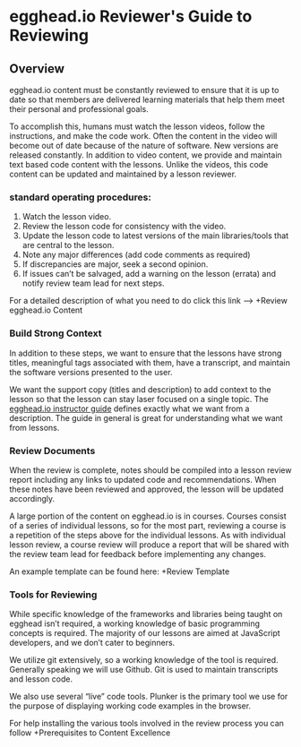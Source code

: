 # egghead.io Reviewer's Guide to Reviewing


## Overview

egghead.io content must be constantly reviewed to ensure that it is up to date so that members are delivered learning materials that help them meet their personal and professional goals.

To accomplish this, humans must watch the lesson videos, follow the instructions, and make the code work. Often the content in the video will become out of date because of the nature of software. New versions are released constantly. In addition to video content, we provide and maintain text based code content with the lessons. Unlike the videos, this code content can be updated and maintained by a lesson reviewer.


### standard operating procedures:

  1. Watch the lesson video.
  2. Review the lesson code for consistency with the video.
  3. Update the lesson code to latest versions of the main libraries/tools that are central to the lesson.
  4. Note any major differences (add code comments as required)
  5. If discrepancies are major, seek a second opinion.
  6. If issues can’t be salvaged, add a warning on the lesson (errata) and notify review team lead for next steps.

For a detailed description of what you need to do click this link —> +Review egghead.io Content 


### Build Strong Context

In addition to these steps, we want to ensure that the lessons have strong titles, meaningful tags associated with them, have a transcript, and maintain the software versions presented to the user.

We want the support copy (titles and description) to add context to the lesson so that the lesson can stay laser focused on a single topic. The [egghead.io instructor guide](https://instructor.egghead.io/guide/02-Creating-Lessons/04-what-should-I-teach.html#clearly-summarize-the-lessons) defines exactly what we want from a description. The guide in general is great for understanding what we want from lessons. 

### Review Documents

When the review is complete, notes should be compiled into a lesson review report including any links to updated code and recommendations. When these notes have been reviewed and approved, the lesson will be updated accordingly.

A large portion of the content on egghead.io is in courses. Courses consist of a series of individual lessons, so for the most part, reviewing a course is a repetition of the steps above for the individual lessons. As with individual lesson review, a course review will produce a report that will be shared with the review team lead for feedback before implementing any changes.

An example template can be found here: +Review Template 


### Tools for Reviewing

While specific knowledge of the frameworks and libraries being taught on egghead isn’t required, a working knowledge of basic programming concepts is required. The majority of our lessons are aimed at JavaScript developers, and we don’t cater to beginners. 

We utilize git extensively, so a working knowledge of the tool is required. Generally speaking we will use Github. Git is used to maintain transcripts and lesson code.

We also use several “live” code tools. Plunker is the primary tool we use for the purpose of displaying working code examples in the browser.

For help installing the various tools involved in the review process you can follow +Prerequisites to Content Excellence 